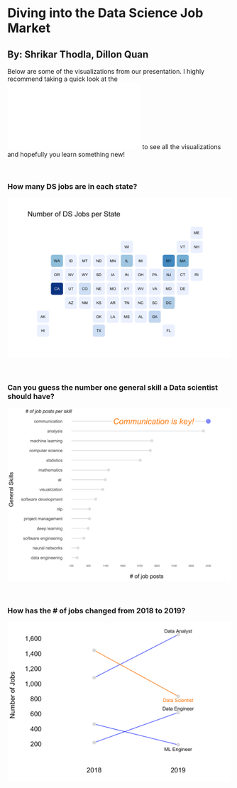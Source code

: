 # Diving into the Data Science Job Market
## By: Shrikar Thodla, Dillon Quan


Below are some of the visualizations from our presentation. I highly recommend taking a quick look at the ![full presentation](MSDS_EDA_Final_Presentation_Dillon_Shrikar.pdf) to see all the visualizations and hopefully you learn something new!
  
<br>

### How many DS jobs are in each state?
![Statebins](/images/statebins.png)

<br>

### Can you guess the number one general skill a Data scientist should have?
![Comm](/images/comm.png)

<br>

### How has the # of jobs changed from 2018 to 2019?
![Slope](/images/slope.png)
